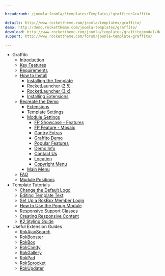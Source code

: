 ```yaml
---

breadcrumb: /joomla:Joomla/!templates:Templates/!graffito:Graffito

details: http://www.rockettheme.com/joomla/templates/graffito/
demo: http://demo.rockettheme.com/joomla-templates/graffito/
download: http://www.rockettheme.com/joomla/templates/graffito/modal/downloads
support: http://www.rockettheme.com/forum/joomla-template-graffito/

---
```


* Graffito
    * [Introduction]()
    * [Key Features](INDEX.md#key-features)
    * [Requirements](INDEX.md#requirements)
    * [How to Install](../../platform/templates.md#how-to-install)
        * [Installing the Template](../../platform/templates.md#how-to-install-a-joomla-template)
        * [RocketLauncher (2.5)](../../platform/install_joomla_25.md)
        * [RocketLauncher (3.x)](../../platform/install_joomla_3x.md)
        * [Installing Extensions](../../platform/extensions.md#how-to-install-an-extension)
    * [Recreate the Demo](demo.md)
        * [Extensions](demo.md#recommended-extensions)
        * [Template Settings](demo_override.md)
        * [Module Settings](demo.md#module-settings)
            * [FP Showcase - Features](demo_module_1.md)
            * [FP Feature - Mosaic](demo_module_2.md)
            * [Gantry Extras](demo_module_3.md)
            * [Graffito Demo](demo_module_4.md)
            * [Popular Features](demo_module_5.md)
            * [Demo Info](demo_module_6.md)
            * [Contact Us](demo_module_7.md)
            * [Location](demo_module_8.md)
            * [Copyright Menu](demo_module_9.md)
        * [Main Menu](demo.md#menu-settings)
    * [FAQ](faq.md)
    * [Module Positions](positions.md)
* Template Tutorials
    * [Change the Default Logo](../../basic/how_to_edit_the_logo.md)
    * [Editing Template Text](../../basic/how_to_edit_template_text.md)
    * [Set Up a RokBox Member Login](../../basic/how_to_set_up_a_rokbox_member_login.md)
    * [How to Use the Popup Module](../../basic/how_to_use_popup_module.md)
    * [Responsive Support Classes](../../basic/responsive_support_classes.md)
    * [Creating Responsive Content](../../basic/creating_responsive_content.md)
    * [K2 Styling Guide](../../basic/k2_styling_guide.md)
* Useful Extension Guides
    * [RokAjaxSearch](../../extensions/rokajaxsearch/)
    * [RokBooster](../../extensions/rokbooster/)
    * [RokBox](../../extensions/rokbox/)
    * [RokCandy](../../extensions/rokcandy)
    * [RokGallery](../../extensions/rokgallery/)
    * [RokPad](../../extensions/rokpad/)
    * [RokSprocket](../../extensions/roksprocket/)
    * [RokUpdater](../../extensions/rokupdater/)